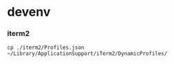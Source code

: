 # devenv

### iterm2
```
cp ./iterm2/Profiles.json ~/Library/ApplicationSupport/iTerm2/DynamicProfiles/
```
